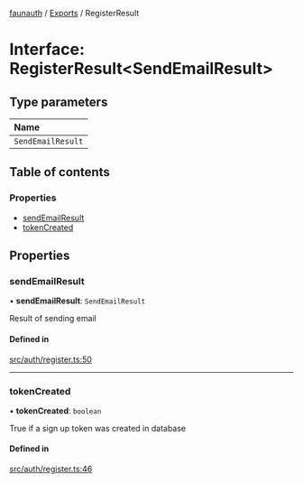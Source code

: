 [faunauth](../none) / [Exports](../modules.md) / RegisterResult

# Interface: RegisterResult<SendEmailResult\>

## Type parameters

| Name |
| :------ |
| `SendEmailResult` |

## Table of contents

### Properties

- [sendEmailResult](RegisterResult.md#sendemailresult)
- [tokenCreated](RegisterResult.md#tokencreated)

## Properties

### sendEmailResult

• **sendEmailResult**: `SendEmailResult`

Result of sending email

#### Defined in

[src/auth/register.ts:50](https://github.com/alexnitta/faunauth/blob/6bb89cc/src/auth/register.ts#L50)

___

### tokenCreated

• **tokenCreated**: `boolean`

True if a sign up token was created in database

#### Defined in

[src/auth/register.ts:46](https://github.com/alexnitta/faunauth/blob/6bb89cc/src/auth/register.ts#L46)
